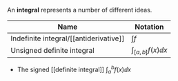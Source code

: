 An **integral** represents a number of different ideas. 

|Name|Notation|
|----|--------|
|Indefinite integral/[[antiderivative]]|$\int f$|
|Unsigned definite integral|$\int_{[a, b]} f(x) \dd{x}$|
* The signed [[definite integral]] $\int_a^b f(x) \dd{x}$
